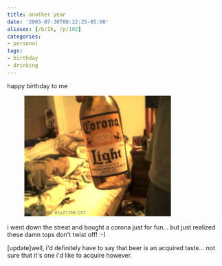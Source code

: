 ```yaml
---
title: another year
date: '2003-07-30T00:32:25-05:00'
aliases: [/b/1h, /p/102]
categories:
- personal
tags:
- birthday
- drinking
---
```

happy birthday to me

<figure>
  <img src="corona.jpg" alt="Corona bottle"  />
</figure>

i went down the streat and bought a corona just for fun... but just realized these damn tops don't twist off! :-)

[update]well, i'd definitely have to say that beer is an acquired taste...  not sure that it's one i'd like to acquire
however.
